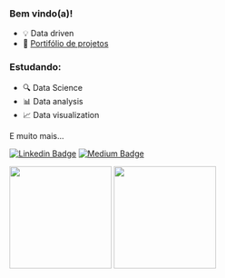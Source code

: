 
### Bem vindo(a)!

- 💡 Data driven
- 📌 [Portifólio de projetos](https://github.com/cecellhax/portifolio-ceciliasilvads/blob/main/README.md)

### Estudando:

- 🔍 Data Science
- 📊 Data analysis
- 📈 Data visualization

E muito mais...

[![Linkedin Badge](https://img.shields.io/badge/-Cecília_Silva_de_Souza-63C095?style=flat&logo=Linkedin&logoColor=white&link=https://www.linkedin.com/in/cecília)](https://www.linkedin.com/in/cecília)
[![Medium Badge](https://img.shields.io/badge/-ceciliasilvads-63C095?style=flat&logo=Medium&logoColor=white&link=https://ceciliasilvads.medium.com/)](https://ceciliasilvads.medium.com/)

<div align = "left"">
  <img height="180em" src = "https://github-readme-stats.vercel.app/api?username=cecellhax&show_icons=true&theme=dark">
  <img height="180em" src = "https://github-readme-stats.vercel.app/api/top-langs/?username=cecellhax&show_icons=true&layout=compact&langs_count=7&theme=dark"/>
</div>
